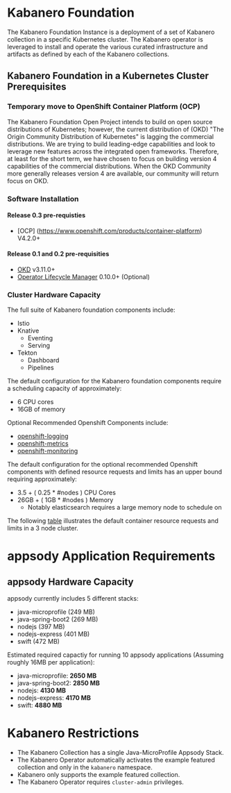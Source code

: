# Kabanero Foundation

The Kabanero Foundation Instance is a deployment of a set of Kabanero collection in a specific Kubernetes cluster.  The Kabanero operator is leveraged to install and operate the various curated infrastructure and artifacts as defined by each of the Kabanero collections. 


## Kabanero Foundation in a Kubernetes Cluster Prerequisites 

### Temporary move to OpenShift Container Platform (OCP)

The Kabanero Foundation Open Project intends to build on open source distributions of Kubernetes; however, the current distribution of (OKD) "The Origin Community Distribution of Kubernetes" is lagging the commercial distributions.   We are trying to build leading-edge capabilities and look to leverage new features across the integrated open frameworks.  Therefore, at least for the short term, we have chosen to focus on building version 4 capabilities of the commercial distributions.  When the OKD Community more generally releases version 4 are available, our community will return focus on OKD.

### Software Installation

#### Release 0.3 pre-requisties

 - [OCP] (https://www.openshift.com/products/container-platform)  V4.2.0+

#### Release 0.1 and 0.2 pre-requisities

- [OKD](https://www.okd.io/) v3.11.0+
- [Operator Lifecycle Manager](https://github.com/operator-framework/operator-lifecycle-manager/releases) 0.10.0+ (Optional)


### Cluster Hardware Capacity

The full suite of Kabanero foundation components include: 
  - Istio
  - Knative 
    - Eventing
    - Serving
  - Tekton 
    - Dashboard
    - Pipelines

The default configuration for the Kabanero foundation components require a scheduling capacity of approximately:
  - 6 CPU cores
  - 16GB of memory

Optional Recommended Openshift Components include:

  - [openshift-logging](https://docs.openshift.com/container-platform/3.11/install_config/aggregate_logging.html)
  - [openshift-metrics](https://docs.openshift.com/container-platform/3.11/install_config/cluster_metrics.html)
  - [openshift-monitoring](https://docs.openshift.com/container-platform/3.11/install_config/prometheus_cluster_monitoring.html)

The default configuration for the optional recommended Openshift components with defined resource requests and limits has an upper bound requiring approximately:
  - 3.5 + ( 0.25 * #nodes ) CPU Cores
  - 26GB + ( 1GB * #nodes ) Memory
    - Notably elasticsearch requires a large memory node to schedule on

The following [table](prereq-details.md) illustrates the default container resource requests and limits in a 3 node cluster.

# appsody Application Requirements

## appsody Hardware Capacity

appsody currently includes 5 different stacks:
  - java-microprofile (249 MB)
  - java-spring-boot2 (269 MB)
  - nodejs (397 MB)
  - nodejs-express (401 MB)
  - swift (472 MB)
  
 Estimated required capactiy for running 10 appsody applications (Assuming roughly 16MB per application):
  - java-microprofile: **2650 MB**
  - java-spring-boot2: **2850 MB**
  - nodejs: **4130 MB**
  - nodejs-express: **4170 MB**
  - swift: **4880 MB**
 
 # Kabanero Restrictions

  - The Kabanero Collection has a single Java-MicroProfile Appsody Stack. 
  - The Kabanero Operator automatically activates the example featured collection and only in the `kabanero` namespace.
  - Kabanero only supports the example featured collection.
  - The Kabanero Operator requires `cluster-admin` privileges.
 
